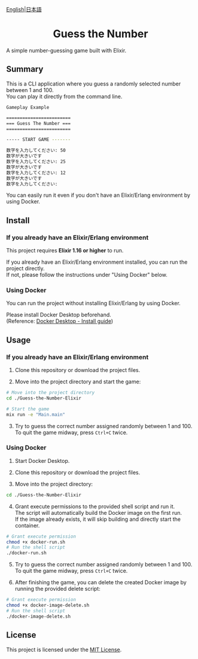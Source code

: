 [English](README-en.md)|[日本語](README.md)

<h1 align="center"> Guess the Number </h1>

A simple number-guessing game built with Elixir.

## Summary

This is a CLI application where you guess a randomly selected number between 1 and 100.  
You can play it directly from the command line.

`Gameplay Example`

```sh
========================
=== Guess The Number ===
========================

----- START GAME -------

数字を入力してください: 50
数字が大きいです
数字を入力してください: 25
数字が大きいです
数字を入力してください: 12
数字が大きいです
数字を入力してください: 
```

You can easily run it even if you don't have an Elixir/Erlang environment by using Docker.

## Install

### If you already have an Elixir/Erlang environment

This project requires **Elixir 1.16 or higher** to run.

If you already have an Elixir/Erlang environment installed, you can run the project directly.  
If not, please follow the instructions under "Using Docker" below.

### Using Docker

You can run the project without installing Elixir/Erlang by using Docker.

Please install Docker Desktop beforehand.  
(Reference: [Docker Desktop - Install guide](https://docs.docker.com/desktop/))

## Usage

### If you already have an Elixir/Erlang environment

1. Clone this repository or download the project files.

2. Move into the project directory and start the game:

```sh
# Move into the project directory
cd ./Guess-the-Number-Elixir

# Start the game
mix run -e "Main.main"
```

3. Try to guess the correct number assigned randomly between 1 and 100.  
   To quit the game midway, press `Ctrl+C` twice.

### Using Docker

1. Start Docker Desktop.

2. Clone this repository or download the project files.

3. Move into the project directory:

```sh
cd ./Guess-the-Number-Elixir
```

4. Grant execute permissions to the provided shell script and run it.  
   The script will automatically build the Docker image on the first run.  
   If the image already exists, it will skip building and directly start the container.

```sh
# Grant execute permission
chmod +x docker-run.sh
# Run the shell script
./docker-run.sh
```

5. Try to guess the correct number assigned randomly between 1 and 100.  
   To quit the game midway, press `Ctrl+C` twice.

6. After finishing the game, you can delete the created Docker image by running the provided delete script:

```sh
# Grant execute permission
chmod +x docker-image-delete.sh
# Run the shell script
./docker-image-delete.sh
```

## License

This project is licensed under the [MIT License](./LICENSE).
